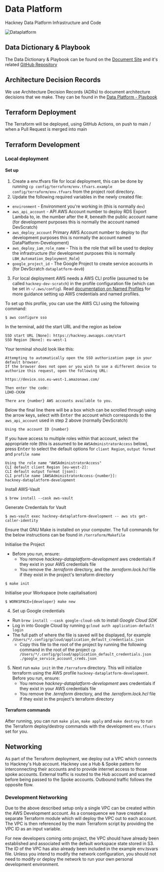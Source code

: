 # Data Platform

Hackney Data Platform Infrastructure and Code

![Dataplatform](https://user-images.githubusercontent.com/8051117/118786691-fd9eb880-b889-11eb-97cc-e0b5fbf56d6b.jpg)


## Data Dictionary & Playbook

The Data Dictionary & Playbook can be found on the [Document Site](http://playbook.hackney.gov.uk/Data-Platform-Playbook/) and it's related [GitHub Repository](https://github.com/LBHackney-IT/Data-Platform-Playbook/)

## Architecture Decision Records

We use Architecture Decision Records (ADRs) to document architecture decisions that we make. They can be found in the
[Data Platform - Playbook](http://playbook.hackney.gov.uk/)
## Terraform Deployment

The Terraform will be deployed, using GitHub Actions, on push to main / when a Pull Request is merged into main

## Terraform Development

### Local deployment

#### Set up

1. Create a env.tfvars file for local deployment, this can be done by running `cp config/terraform/env.tfvars.example config/terraform/env.tfvars` from the project root directory.
2. Update the following required variables in the newly created file:

- `environment` - Environment you're working in (this is normally `dev`)
- `aws_api_account` - API AWS Account number to deploy RDS Export Lambda to, ie. the number after the #, beneath the public account name (for development purposes this is normally the account named DevScratch)
- `aws_deploy_account` Primary AWS Account number to deploy to (for development purposes this is normally the account named DataPlatform-Development)
- `aws_deploy_iam_role_name` - This is the role that will be used to deploy the infrastructure (for development purposes this is normally `LBH_Automation_Deployment_Role`)
- `google_project_id` - The Google Project to create service accounts in (for DevScratch `dataplatform-dev0`)

3. For local deployment AWS needs a AWS CLI profile (assumed to be called `hackney-dev-scratch`) in the profile configuration file (which can be set in `~/.aws/config`). Read [documentation on Named Profiles](https://docs.aws.amazon.com/cli/latest/userguide/cli-configure-profiles.html) for more guidance setting up AWS credentials and named profiles.

To set up this profile, you can use the AWS CLI using the following command:

```
$ aws configure sso
```

In the terminal, add the start URL and the region as below

```
SSO start URL [None]: https://hackney.awsapps.com/start
SSO Region [None]: eu-west-1
```

Your terminal should look like this:

```
Attempting to automatically open the SSO authorization page in your default browser.
If the browser does not open or you wish to use a different device to authorize this request, open the following URL:

https://device.sso.eu-west-1.amazonaws.com/

Then enter the code:
LDHD-CKXW

There are {number} AWS accounts available to you.
```

Below the final line there will be a box which can be scrolled through using the arrow keys, select with <kbd>Enter</kbd> the account which corresponds to the `aws_api_account` used in step 2 above (normally DevScratch)

```
Using the account ID {number}
```

If you have access to multiple roles within that account, select the appropriate role (this is assumed to be `AWSAdministratorAccess` below), press <kbd>Enter</kbd> to select the default options for `client Region`, `output format` and `profile name`

```
Using the role name "AWSAdministratorAccess"
CLI default client Region [eu-west-2]:
CLI default output format [json]:
CLI profile name [AWSAdministratorAccess-{number}]:
hackney-dataplatform-development
```

Install AWS-Vault

```
$ brew install --cask aws-vault
```

Generate Credentials for Vault

```
$ aws-vault exec hackney-dataplatform-development -- aws sts get-caller-identity
```

Ensure that GNU Make is installed on your computer. The full commands for the below instructions can be found in `/terraform/Makefile`

Initialise the Project

- Before you run, ensure:
  - You remove _hackney-dataplatform-development_ aws credentials if they exist in your AWS credentials file
  - You remove the _.terraform_ directory, and the _.terraform.lock.hcl_ file if they exist in the project's terraform directory

```
$ make init
```

Initialise your Workspace (note capitalisation)

```
$ WORKSPACE={developer} make new
```

4. Set up Google credentials

- Run `brew install --cask google-cloud-sdk` to install _Google Cloud SDK_
- Log in into Google Cloud by running `gcloud auth application-default login`
- The full path of where the file is saved will be displayed, for example `/Users/*/.config/gcloud/application_default_credentials.json`
  - Copy this file to the root of the project by running the following command in the root of the project `cp /Users/*/.config/gcloud/application_default_credentials.json ./google_service_account_creds.json`

5. Next run `make init` in the `/terraform` directory.
   This will initialize terraform using the AWS profile `hackney-dataplatform-development`. Before you run, ensure:
   - You remove _hackney-dataplatform-development_ aws credentials if they exist in your AWS credentials file
   - You remove the _.terraform_ directory, and the _.terraform.lock.hcl_ file if they exist in the project's terraform directory

#### Terraform commands

After running, you can run `make plan`, `make apply` and `make destroy` to run the Terraform deploy/destroy commands with the development `env.tfvars` set for you.


## Networking

As part of the Terraform deployment, we deploy out a VPC which connects to Hackney's Hub account. Hackney use a Hub &
Spoke pattern for interconnecting their accounts and to provide internet access to those spoke accounts. External
traffic is routed to the Hub account and scanned before being passed to the Spoke accounts. Outbound traffic follows the
opposite flow.

### Development Networking

Due to the above described setup only a single VPC can be created within the AWS Development account. As a consequence
we have created a separate Terraform module which will deploy the VPC out to each account. The VPC is then referenced
by the main Terraform script by providing the VPC ID as an input variable.

For new developers coming onto project, the VPC should have already been established and associated with the default
workspace state stored in S3. The ID of the VPC has also already been included in the example env.tsvars file. Unless
you intend to modify the network configuration, you should not need to modify or deploy the network to run your own
personal development environment.